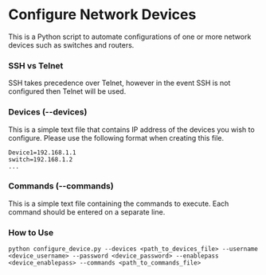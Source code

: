 # Configure Network Devices

This is a Python script to automate configurations of one or more network devices such as switches and routers.

### SSH vs Telnet

SSH takes precedence over Telnet, however in the event SSH is not configured then Telnet will be used.

### Devices (--devices)

This is a simple text file that contains IP address of the devices you wish to configure. Please use the following format when creating this file.

```
Device1=192.168.1.1
switch=192.168.1.2
...
```

### Commands (--commands)

This is a simple text file containing the commands to execute. Each command should be entered on a separate line.

### How to Use

```
python configure_device.py --devices <path_to_devices_file> --username <device_username> --password <device_password> --enablepass <device_enablepass> --commands <path_to_commands_file>
```

